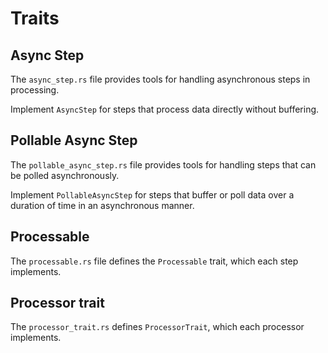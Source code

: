 # Traits

## Async Step

The `async_step.rs` file provides tools for handling asynchronous steps in processing. 

Implement `AsyncStep` for steps that process data directly without buffering. 

## Pollable Async Step

The `pollable_async_step.rs` file provides tools for handling steps that can be polled asynchronously.

Implement `PollableAsyncStep` for steps that buffer or poll data over a duration of time in an asynchronous manner.

## Processable
The `processable.rs` file defines the `Processable` trait, which each step implements.

## Processor trait 
The `processor_trait.rs` defines `ProcessorTrait`, which each processor implements. 

